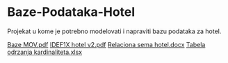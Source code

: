 # Baze-Podataka-Hotel

Projekat u kome je potrebno modelovati i napraviti bazu podataka za hotel.


[Baze MOV.pdf](https://github.com/veljavml/Baze-Podataka-Hotel/files/9988872/Baze.MOV.pdf)
[IDEF1X hotel v2.pdf](https://github.com/veljavml/Baze-Podataka-Hotel/files/9988874/IDEF1X.hotel.v2.pdf)
[Relaciona sema hotel.docx](https://github.com/veljavml/Baze-Podataka-Hotel/files/9988875/Relaciona.sema.hotel.docx)
[Tabela odrzanja kardinaliteta.xlsx](https://github.com/veljavml/Baze-Podataka-Hotel/files/9988876/Tabela.odrzanja.kardinaliteta.xlsx)
